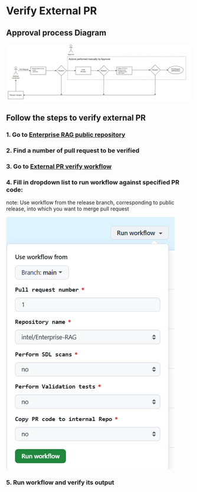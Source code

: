 # Verify External PR

## Approval process Diagram
![Verify external PR Diagram](./assets/verify_external_pr_diagram.png)

## Follow the steps to verify external PR

### 1. Go to [Enterprise RAG public repository](https://github.com/intel/Enterprise-RAG)

### 2. Find a number of pull request to be verified

### 3. Go to [External PR verify workflow](https://github.com/intel-innersource/applications.ai.enterprise-rag.enterprise-ai-solution/actions/workflows/verify-external-pr.yml)

### 4. Fill in dropdown list to run workflow against specified PR code:
note: Use workflow from the release branch, corresponding to public release, into which you want to merge pull request

![Verify external PR dropdown](./assets/verify_external_pr_dropdown.png)

### 5. Run workflow and verify its output
